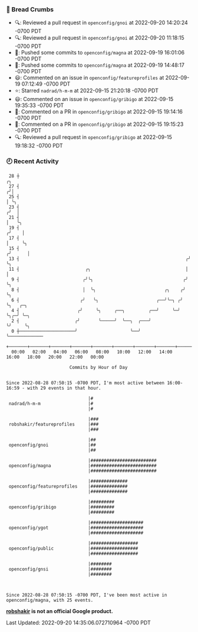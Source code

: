 ### 🍞 Bread Crumbs

 * 🔍: Reviewed a pull request in  `openconfig/gnoi` at 2022-09-20 14:20:24 -0700 PDT
 * 🔍: Reviewed a pull request in  `openconfig/gnoi` at 2022-09-20 11:18:15 -0700 PDT
 * 🚢: Pushed some commits to `openconfig/magna` at 2022-09-19 16:01:06 -0700 PDT
 * 🚢: Pushed some commits to `openconfig/magna` at 2022-09-19 14:48:17 -0700 PDT
 * 😃: Commented on an issue in `openconfig/featureprofiles` at 2022-09-19 07:12:49 -0700 PDT
 * ⭐️: Starred `nadrad/h-m-m` at 2022-09-15 21:20:18 -0700 PDT
 * 😃: Commented on an issue in `openconfig/gribigo` at 2022-09-15 19:35:33 -0700 PDT
 * 💬: Commented on a PR in  `openconfig/gribigo` at 2022-09-15 19:14:16 -0700 PDT
 * 💬: Commented on a PR in  `openconfig/gribigo` at 2022-09-15 19:15:23 -0700 PDT
 * 🔍: Reviewed a pull request in  `openconfig/gribigo` at 2022-09-15 19:18:32 -0700 PDT

### 🕘 Recent Activity
```
 28 ┼                                                                    ╭╮
 27 ┤                                                                   ╭╯│
 25 ┤                                                                   │ ╰╮
 23 ┤                                                                  ╭╯  │
 21 ┤                                                                  │   ╰╮
 19 ┤                                                                 ╭╯    │
 17 ┤                                                                 │     ╰╮
 15 ┤                                                                ╭╯      │
 13 ┤                                                               ╭╯       ╰╮
 11 ┤                         ╭╮                                    │         │
  9 ┤                        ╭╯╰╮                                  ╭╯         ╰╮
  8 ┤                        │  ╰╮                          ╭╮    ╭╯           ╰╮
  6 ┤                       ╭╯   ╰╮                      ╭──╯╰─╮ ╭╯             ╰╮   ╭─╮
  4 ┤                      ╭╯     ╰╮     ╭──╮         ╭──╯     ╰─╯               ╰╮╭─╯ ╰─╮
  2 ┤                     ╭╯       ╰─────╯  ╰──╮  ╭───╯                           ╰╯     ╰╮
  0 ┼─────────────────────╯                    ╰──╯                                       ╰─────────────
    +───────+───────+───────+───────+───────+───────+───────+───────+───────+───────+───────+───────+────
  00:00   02:00   04:00   06:00   08:00   10:00   12:00   14:00   16:00   18:00   20:00   22:00   00:00   

						Commits by Hour of Day


Since 2022-08-28 07:50:15 -0700 PDT, I'm most active between 16:00-16:59 - with 29 events in that hour.

```



```
                               |#
 nadrad/h-m-m                  |#
                               |#

                               |###
 robshakir/featureprofiles     |###
                               |###

                               |##
 openconfig/gnoi               |##
                               |##

                               |#########################
 openconfig/magna              |#########################
                               |#########################

                               |##############
 openconfig/featureprofiles    |##############
                               |##############

                               |#########
 openconfig/gribigo            |#########
                               |#########

                               |####################
 openconfig/ygot               |####################
                               |####################

                               |##################
 openconfig/public             |##################
                               |##################

                               |########
 openconfig/gnsi               |########
                               |########



Since 2022-08-28 07:50:15 -0700 PDT, I've been most active in openconfig/magna, with 25 events.

```
**[robshakir](mailto:robjs@google.com) is not an official Google product.**  


Last Updated: 2022-09-20 14:35:06.072710964 -0700 PDT

